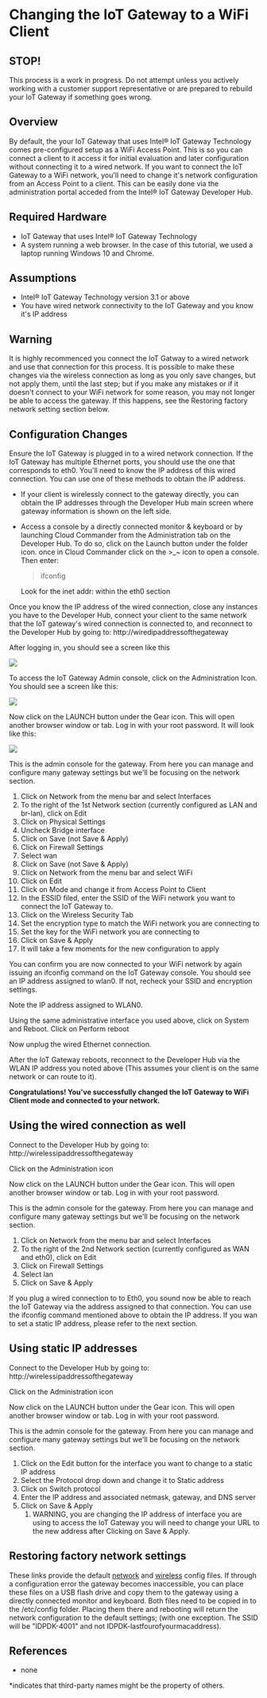 # Changing the IoT Gateway to a WiFi Client #
<cr>

## STOP! ##
This process is a work in progress.  Do not attempt unless you actively working with a customer support representative or are prepared to rebuild your IoT Gateway if something goes wrong.

## Overview ##
By default, the your IoT Gateway that uses Intel® IoT Gateway Technology comes pre-configured setup as a WiFi Access Point.  This is so you can connect a client to it access it for initial evaluation and later configuration without connecting it to a wired network.  If you want to connect the IoT Gateway to a WiFi network, you'll need to change it's network configuration from an Access Point to a client.  This can be easily done via the administration portal acceded from the Intel® IoT Gateway Developer Hub.

## Required Hardware ##
-   IoT Gateway that uses Intel® IoT Gateway Technology
-   A system running a web browser.  In the case of this tutorial, we used a laptop running Windows 10 and Chrome.

## Assumptions ##
-   Intel® IoT Gateway Technology version 3.1 or above
-   You have wired network connectivity to the IoT Gateway and you know it's IP address

## Warning ##
It is highly recommenced you connect the IoT Gatway to a wired network and use that connection for this process.  It is possible to make these changes via the wireless connection as long as you only save changes, but not apply them, until the last step; but if you make any mistakes or if it doesn't connect to your WiFi network for some reason, you may not longer be able to access the gateway.  If this happens, see the Restoring factory network setting section below.  

## Configuration Changes ##

Ensure the IoT Gateway is plugged in to a wired network connection.  If the IoT Gateway has multiple Ethernet ports, you should use the one that corresponds to eth0.  You'll need to know the IP address of this wired connection.  You can use one of these methods to obtain the IP address.

- If your client is wirelessly connect to the gateway directly, you can obtain the IP addresses through the Developer Hub main screen where gateway information is shown on the left side.
- Access a console by a directly connected monitor & keyboard or by launching Cloud Commander from the Administration tab on the Developer Hub.  To do so, click on the Launch button under the folder icon.  once in Cloud Commander click on the >_~ icon to open a console.  Then enter:

	> ifconfig
	
	Look for the inet addr: within the eth0 section

Once you know the IP address of the wired connection, close any instances you have to the Developer Hub, connect your client to the same network that the IoT gateway's wired connection is connected to, and reconnect to the Developer Hub by going to:
http://wiredipaddressofthegateway

After logging in, you should see a screen like this

![](images/image1.png)

To access the IoT Gateway Admin console, click on the Administration Icon.  You should see a screen like this:

![](images/image2.png)

Now click on the LAUNCH button under the Gear icon.  This will open another browser window or tab.  Log in with your root password.  It will look like this:

![](images/image2.png)

This is the admin console for the gateway.  From here you can manage and configure many gateway settings but we'll be focusing on the network section.

1. Click on Network from the menu bar and select Interfaces
2. To the right of the 1st Network section (currently configured as LAN and br-lan), click on Edit
3. Click on Physical Settings
4. Uncheck Bridge interface
5. Click on Save (not Save & Apply)
6. Click on Firewall Settings
7. Select wan
8. Click on Save (not Save & Apply)
9. Click on Network from the menu bar and select WiFi
10. Click on Edit
11. Click on Mode and change it from Access Point to Client
12. In the ESSID filed, enter the SSID of the WiFi network you want to connect the IoT Gateway to.
13. Click on the Wireless Security Tab
14. Set the encryption type to match the WiFi network you are connecting to
15. Set the key for the WiFi network you are connecting to 
16. Click on Save & Apply
17. It will take a few moments for the new configuration to apply

You can confirm you are now connected to your WiFi network by again issuing an ifconfig command on the IoT Gateway console.  You should see an IP address assigned to wlan0.  If not, recheck your SSID and encryption settings.

Note the IP address assigned to WLAN0.  

Using the same administrative interface you used above, click on System and Reboot. Click on Perform reboot

Now unplug the wired Ethernet connection.

After the IoT Gateway reboots, reconnect to the Developer Hub via the WLAN IP address you noted above (This assumes your client is on the same network or can route to it).

**Congratulations! You've successfully changed the IoT Gateway to WiFi Client mode and connected to your network.**

## Using the wired connection as well ##

Connect to the Developer Hub by going to:
http://wirelessipaddressofthegateway  

Click on the Administration icon

Now click on the LAUNCH button under the Gear icon.  This will open another browser window or tab.  Log in with your root password.  

This is the admin console for the gateway.  From here you can manage and configure many gateway settings but we'll be focusing on the network section.

1. Click on Network from the menu bar and select Interfaces
2. To the right of the 2nd Network section (currently configured as WAN and eth0), click on Edit
6. Click on Firewall Settings
7. Select lan
8. Click on Save & Apply

If you plug a wired connection to to Eth0, you sound now be able to reach the IoT Gateway via the address assigned to that connection. You can use the ifconfig command mentioned above to obtain the IP address.  If you wan to set a static IP address, please refer to the next section.

## Using static IP addresses ##

Connect to the Developer Hub by going to:
http://wirelessipaddressofthegateway  

Click on the Administration icon

Now click on the LAUNCH button under the Gear icon.  This will open another browser window or tab.  Log in with your root password.  

This is the admin console for the gateway.  From here you can manage and configure many gateway settings but we'll be focusing on the network section.

1. Click on the Edit button for the interface you want to change to a static IP address
2. Select the Protocol drop down and change it to Static address
3. Click on Switch protocol
4. Enter the IP address and associated netmask, gateway, and DNS server
5. Click on Save & Apply
	1. WARNING, you are changing the IP address of interface you are using to access the IoT Gateway you will need to change your URL to the new address after Clicking on Save & Apply.

## Restoring factory network settings ##
These links provide the default [network](images/network) and [wireless](images/wireless) config files.  If through a configuration error the gateway becomes inaccessible, you can place these files on a USB flash drive and copy them to the gateway using a directly connected monitor and keyboard.  Both files need to be copied in to the /etc/config folder.  Placing them there and rebooting will return the network configuration to the default settings; (with one exception. The SSID will be "IDPDK-4001" and not IDPDK-lastfourofyourmacaddress).

## References ##
-   none


*indicates that third-party names might be the property of others.